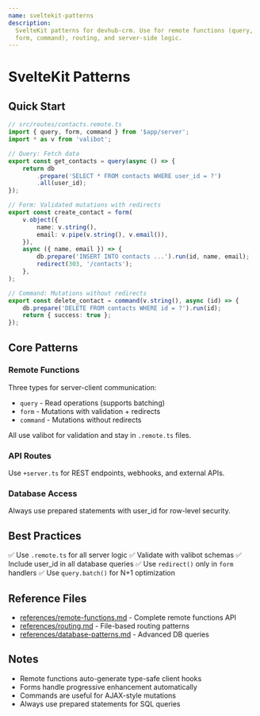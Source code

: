 ```yaml
---
name: sveltekit-patterns
description:
  SvelteKit patterns for devhub-crm. Use for remote functions (query,
  form, command), routing, and server-side logic.
---
```


# SvelteKit Patterns

## Quick Start

```typescript
// src/routes/contacts.remote.ts
import { query, form, command } from '$app/server';
import * as v from 'valibot';

// Query: Fetch data
export const get_contacts = query(async () => {
	return db
		.prepare('SELECT * FROM contacts WHERE user_id = ?')
		.all(user_id);
});

// Form: Validated mutations with redirects
export const create_contact = form(
	v.object({
		name: v.string(),
		email: v.pipe(v.string(), v.email()),
	}),
	async ({ name, email }) => {
		db.prepare('INSERT INTO contacts ...').run(id, name, email);
		redirect(303, '/contacts');
	},
);

// Command: Mutations without redirects
export const delete_contact = command(v.string(), async (id) => {
	db.prepare('DELETE FROM contacts WHERE id = ?').run(id);
	return { success: true };
});
```

## Core Patterns

### Remote Functions

Three types for server-client communication:

- `query` - Read operations (supports batching)
- `form` - Mutations with validation + redirects
- `command` - Mutations without redirects

All use valibot for validation and stay in `.remote.ts` files.

### API Routes

Use `+server.ts` for REST endpoints, webhooks, and external APIs.

### Database Access

Always use prepared statements with user_id for row-level security.

## Best Practices

✅ Use `.remote.ts` for all server logic ✅ Validate with valibot
schemas ✅ Include user_id in all database queries ✅ Use `redirect()`
only in `form` handlers ✅ Use `query.batch()` for N+1 optimization

## Reference Files

- [references/remote-functions.md](references/remote-functions.md) -
  Complete remote functions API
- [references/routing.md](references/routing.md) - File-based routing
  patterns
- [references/database-patterns.md](references/database-patterns.md) -
  Advanced DB queries

## Notes

- Remote functions auto-generate type-safe client hooks
- Forms handle progressive enhancement automatically
- Commands are useful for AJAX-style mutations
- Always use prepared statements for SQL queries
